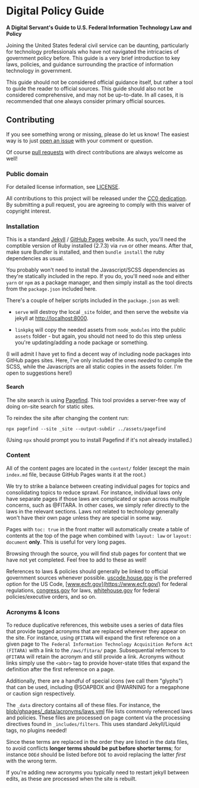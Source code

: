 # Digital Policy Guide

**A Digital Servant's Guide to U.S. Federal Information Technology Law and Policy**

Joining the United States federal civil service can be daunting, particularly for technology professionals who have not navigated the intricacies of government policy before. This guide is a very brief introduction to key laws, policies, and guidance surrounding the practice of information technology in government.

This guide should not be considered official guidance itself, but rather a tool to guide the reader to official sources. This guide should also not be considered comprehensive, and may not be up-to-date. In all cases, it is recommended that one always consider primary official sources.

## Contributing

If you see something wrong or missing, please do let us know! The easiest way is to just [open an issue](https://github.com/krusynth/digitalpolicy/issues) with your comment or question.

Of course [pull requests](https://docs.github.com/en/pull-requests/collaborating-with-pull-requests) with direct contributions are always welcome as well!

### Public domain

For detailed license information, see [LICENSE](LICENSE.md).

All contributions to this project will be released under the [CC0 dedication](https://creativecommons.org/share-your-work/public-domain/cc0/). By submitting a pull request, you are agreeing to comply with this waiver of copyright interest.

### Installation

This is a standard [Jekyll](https://jekyllrb.com/docs/) / [GitHub Pages](https://pages.github.com/) website.  As such, you'll need the comptible version of Ruby installed (2.7.3) via `rvm` or other means. After that, make sure Bundler is installed, and then `bundle install` the ruby dependencies as usual.

You probably won't need to install the Javascript/SCSS dependencies as they're statically included in the repo. If you do, you'll need `node` and either `yarn` or `npm` as a package manager, and then simply install as the tool directs from the `package.json` included here.

There's a couple of helper scripts included in the `package.json` as well:

* `serve` will destroy the local `_site` folder, and then serve the website via jekyll at [http://localhost:8000](http://localhost:8000).

* `linkpkg` will copy the needed assets from `node_modules` into the public `assets` folder - but again, you should not need to do this step unless you're updating/adding a node package or something.

(I will admit I have yet to find a decent way of including node packages into GitHub pages sites. Here, I've only included the ones _needed_ to compile the SCSS, while the Javascripts are all static copies in the assets folder. I'm open to suggestions here!)

#### Search

The site search is using [Pagefind](https://pagefind.app/). This tool provides a server-free way of doing on-site search for static sites.

To reindex the site after changing the content run:

```
npx pagefind --site _site --output-subdir ../assets/pagefind
```

(Using `npx` should prompt you to install Pagefind if it's not already installed.)

### Content

All of the content pages are located in the `content/` folder (except the main `index.md` file, because GitHub Pages wants it at the root.)

We try to strike a balance between creating individual pages for topics and consolidating topics to reduce sprawl.  For instance, individual laws only have separate pages if those laws are complicated or span across multiple concerns, such as @FITARA.  In other cases, we simply refer directly to the laws in the relevant sections.  Laws not related to technology generally won't have their own page unless they are special in some way.

Pages with `toc: true` in the front matter will automatically create a table of contents at the top of the page when combined with `layout: law` or `layout: document` **only**. This is useful for very long pages.

Browsing through the source, you will find stub pages for content that we have not yet completed. Feel free to add to these as well!

References to laws & policies should generally be linked to official government sources whenever possible. [uscode.house.gov](https://uscode.house.gov/) is the preferred option for the US Code, [www.ecfr.gov](https://www.ecfr.gov/) for federal regulations, [congress.gov](https://www.congress.gov/) for laws, [whitehouse.gov](https://whitehouse.gov) for federal policies/executive orders, and so on.

### Acronyms & Icons

To reduce duplicative references, this website uses a series of data files that provide tagged acronyms that are replaced wherever they appear on the site. For instance, using `@FITARA` will expand the first reference on a given page to `The Federal Information Technology Acquisition Reform Act (FITARA)` with a link to the `/aws/fitara/` page.  Subsequential refernces to `@FITARA` will retain the acronym and still provide a link. Acronyms without links simply use the `<abbr>` tag to provide hover-state titles that expand the definition after the first reference on a page.

Additionally, there are a handful of special icons (we call them "glyphs") that can be used, including @SOAPBOX and @WARNING for a megaphone or caution sign respectively.

The `_data` directory contains all of these files. For instance, the [blob/ghpages/_data/acronyms/laws.yml](blob/ghpages/_data/acronyms/laws.yml) file lists commonly referenced laws and policies. These files are processed on page content via the processing directives found in `_includes/filters`.  This uses standard Jekyll/Liquid tags, no plugins needed!

Since these terms are replaced in the order they are listed in the data files, to avoid conflicts **longer terms should be put before shorter terms**; for instance `DOEd` should be listed before `DOE` to avoid replacing the latter _first_ with the wrong term.

If you're adding new acronyms you typically need to restart jekyll between edits, as these are processed when the site is rebuilt.
